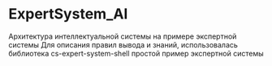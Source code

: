 # ExpertSystem_AI
Архитектура интеллектуальной системы на примере экспертной системы
Для описания правил вывода и знаний, использовалась библиотека cs-expert-system-shell
простой пример экспертной системы
